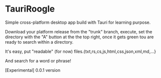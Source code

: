 # TauriRoogle

Simple cross-platform desktop app build with Tauri for learning purpose.

Download your platform release from the "trunk" branch, execute, set the directory with the "A" button at the the top right, once it gets green tou are ready to search within a directory.

It's easy, put "readable" (for now) files.{txt,rs,cs,js,html,css,json,xml,md,...}

And search for a word or phrase!

[Experimental] 0.0.1 version
